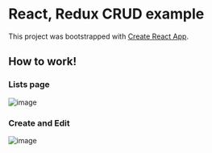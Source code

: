 # React, Redux CRUD example

This project was bootstrapped with [Create React App](https://github.com/facebook/create-react-app).

## How to work!

### Lists page
![image](https://user-images.githubusercontent.com/52971525/147721228-c4308e7f-16ca-429b-a4f2-a1adf3c0fb42.png)

### Create and Edit
![image](https://user-images.githubusercontent.com/52971525/147721332-7947ffe8-4104-4f2f-b8ec-b07403cc4501.png)
